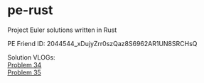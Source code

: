 # pe-rust
Project Euler solutions written in Rust

PE Friend ID: 2044544_xDujyZrr0szQaz8S6962AR1UN8SRCHsQ

Solution VLOGs:  
[Problem 34](https://youtu.be/XJ2gCAaugc4)  
[Problem 35](https://youtu.be/_OoUryrkDB4)
